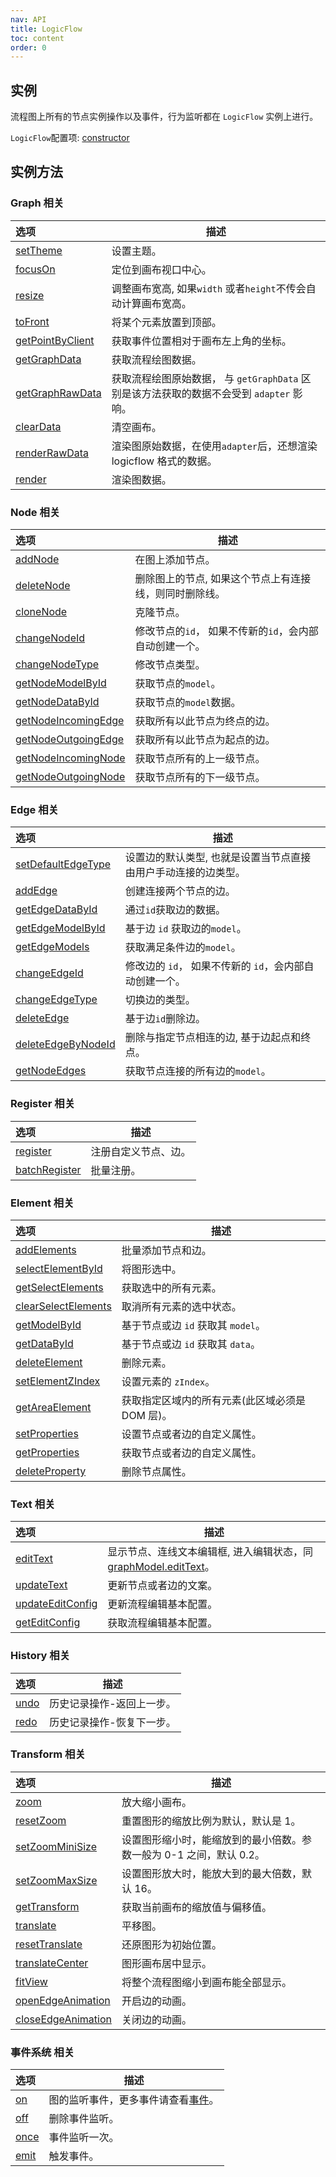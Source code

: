 ```yaml
---
nav: API
title: LogicFlow
toc: content
order: 0
---
```


<style>
table td:first-of-type {
  word-break: normal;
}
</style>

## 实例

流程图上所有的节点实例操作以及事件，行为监听都在 `LogicFlow` 实例上进行。

`LogicFlow`配置项:  [constructor](./detail/constructor.zh.md)

## 实例方法

### Graph 相关

| 选项                                                        | 描述                                                         |
|:----------------------------------------------------------|------------------------------------------------------------|
| [setTheme](theme.zh.md)                                   | 设置主题。                                                      |
| [focusOn](./detail/index.zh.md#focuson)                   | 定位到画布视口中心。                                                 |
| [resize](./detail/index.zh.md#resize)                     | 调整画布宽高, 如果`width` 或者`height`不传会自动计算画布宽高。                   |
| [toFront](./detail/index.zh.md#tofront)                   | 将某个元素放置到顶部。                                                |
| [getPointByClient](./detail/index.zh.md#getpointbyclient) | 获取事件位置相对于画布左上角的坐标。                                         |
| [getGraphData](./detail/index.zh.md#getgraphdata)         | 获取流程绘图数据。                                                  |
| [getGraphRawData](./detail/index.zh.md#getgraphrawdata)   | 获取流程绘图原始数据， 与 `getGraphData` 区别是该方法获取的数据不会受到 `adapter` 影响。 |
| [clearData](./detail/index.zh.md#cleardata)               | 清空画布。                                                      |
| [renderRawData](./detail/index.zh.md#renderrawdata)       | 渲染图原始数据，在使用`adapter`后，还想渲染 logicflow 格式的数据。                |
| [render](./detail/index.zh.md#render)                     | 渲染图数据。                                                     |

### Node 相关

| 选项                                                        | 描述                               |
|:----------------------------------------------------------|----------------------------------|
| [addNode](./detail/index.zh.md#addnode)                         | 在图上添加节点。                         |
| [deleteNode](./detail/index.zh.md#deletenode)                   | 删除图上的节点, 如果这个节点上有连接线，则同时删除线。     |
| [cloneNode](./detail/index.zh.md#clonenode)                     | 克隆节点。                            |
| [changeNodeId](./detail/index.zh.md#changenodeid)               | 修改节点的`id`， 如果不传新的`id`，会内部自动创建一个。 |
| [changeNodeType](./detail/index.zh.md#changenodetype)           | 修改节点类型。                          |
| [getNodeModelById](./detail/index.zh.md#getnodemodelbyid)       | 获取节点的`model`。                    |
| [getNodeDataById](./detail/index.zh.md#getnodedatabyid)         | 获取节点的`model`数据。                  |
| [getNodeIncomingEdge](./detail/index.zh.md#getnodeincomingedge) | 获取所有以此节点为终点的边。                   |
| [getNodeOutgoingEdge](./detail/index.zh.md#getnodeoutgoingedge) | 获取所有以此节点为起点的边。                   |
| [getNodeIncomingNode](./detail/index.zh.md#getnodeincomingnode) | 获取节点所有的上一级节点。                    |
| [getNodeOutgoingNode](./detail/index.zh.md#getnodeoutgoingnode) | 获取节点所有的下一级节点。                    |

### Edge 相关

| 选项                                                      | 描述                                |
|:--------------------------------------------------------|-----------------------------------|
| [setDefaultEdgeType](./detail/index.zh.md#setdefaultedgetype) | 设置边的默认类型, 也就是设置当节点直接由用户手动连接的边类型。  |
| [addEdge](./detail/index.zh.md#addedge)                       | 创建连接两个节点的边。                       |
| [getEdgeDataById](./detail/index.zh.md#getedgedatabyid)       | 通过`id`获取边的数据。                     |
| [getEdgeModelById](./detail/index.zh.md#getedgemodelbyid)     | 基于边 `id` 获取边的`model`。             |
| [getEdgeModels](./detail/index.zh.md#getedgemodels)           | 获取满足条件边的`model`。                  |
| [changeEdgeId](./detail/index.zh.md#changeedgeid)             | 修改边的 `id`， 如果不传新的 `id`，会内部自动创建一个。 |
| [changeEdgeType](./detail/index.zh.md#changeedgetype)         | 切换边的类型。                           |
| [deleteEdge](./detail/index.zh.md#deleteedge)                 | 基于边`id`删除边。                       |
| [deleteEdgeByNodeId](./detail/index.zh.md#deleteedgebynodeid) | 删除与指定节点相连的边, 基于边起点和终点。            |
| [getNodeEdges](./detail/index.zh.md#getnodeedges)             | 获取节点连接的所有边的`model`。               |

### Register 相关

| 选项                                            | 描述         |
|:----------------------------------------------|------------|
| [register](./detail/index.zh.md#register)           | 注册自定义节点、边。 |
| [batchRegister](./detail/index.zh.md#batchregister) | 批量注册。      |

### Element 相关

| 选项                                                        | 描述                          |
|:----------------------------------------------------------|-----------------------------|
| [addElements](./detail/index.zh.md#addelements)                 | 批量添加节点和边。                   |
| [selectElementById](./detail/index.zh.md#selectelementbyid)     | 将图形选中。                      |
| [getSelectElements](./detail/index.zh.md#getselectelements)     | 获取选中的所有元素。                  |
| [clearSelectElements](./detail/index.zh.md#clearselectelements) | 取消所有元素的选中状态。                |
| [getModelById](./detail/index.zh.md#getmodelbyid)               | 基于节点或边 `id` 获取其 `model`。    |
| [getDataById](./detail/index.zh.md#getdatabyid)                 | 基于节点或边 `id` 获取其 `data`。     |
| [deleteElement](./detail/index.zh.md#deleteelement)             | 删除元素。                       |
| [setElementZIndex](./detail/index.zh.md#setelementzindex)       | 设置元素的 `zIndex`。             |
| [getAreaElement](./detail/index.zh.md#getareaelement)           | 获取指定区域内的所有元素(此区域必须是 DOM 层)。 |
| [setProperties](./detail/index.zh.md#setproperties)             | 设置节点或者边的自定义属性。              |
| [getProperties](./detail/index.zh.md#getproperties)             | 获取节点或者边的自定义属性。              |
| [deleteProperty](./detail/index.zh.md#deleteproperty)           | 删除节点属性。                     |

### Text 相关

| 选项                                                  | 描述                                                                |
|:----------------------------------------------------|-------------------------------------------------------------------|
| [editText](./detail/index.zh.md#edittext)                 | 显示节点、连线文本编辑框, 进入编辑状态，同[graphModel.editText](graphModel#edittext)。 |
| [updateText](./detail/index.zh.md#updatetext)             | 更新节点或者边的文案。                                                       |
| [updateEditConfig](./detail/index.zh.md#updateeditconfig) | 更新流程编辑基本配置。                                                       |
| [getEditConfig](./detail/index.zh.md#geteditconfig)       | 获取流程编辑基本配置。                                                       |

### History 相关

| 选项                          | 描述            |
|:----------------------------|---------------|
| [undo](./detail/index.zh.md#undo) | 历史记录操作-返回上一步。 |
| [redo](./detail/index.zh.md#redo) | 历史记录操作-恢复下一步。 |

### Transform 相关

| 选项                                                      | 描述                                     |
|:--------------------------------------------------------|----------------------------------------|
| [zoom](./detail/index.zh.md#zoom)                             | 放大缩小画布。                                |
| [resetZoom](./detail/index.zh.md#resetzoom)                   | 重置图形的缩放比例为默认，默认是 1。                    |
| [setZoomMiniSize](./detail/index.zh.md#setzoomminisize)       | 设置图形缩小时，能缩放到的最小倍数。参数一般为 0-1 之间，默认 0.2。 |
| [setZoomMaxSize](./detail/index.zh.md#setzoommaxsize)         | 设置图形放大时，能放大到的最大倍数，默认 16。               |
| [getTransform](./detail/index.zh.md#gettransform)             | 获取当前画布的缩放值与偏移值。                          |
| [translate](./detail/index.zh.md#translate)                   | 平移图。                                   |
| [resetTranslate](./detail/index.zh.md#resettranslate)         | 还原图形为初始位置。                             |
| [translateCenter](./detail/index.zh.md#translatecenter)       | 图形画布居中显示。                              |
| [fitView](./detail/index.zh.md#fitview)                       | 将整个流程图缩小到画布能全部显示。                      |
| [openEdgeAnimation](./detail/index.zh.md#openedgeanimation)   | 开启边的动画。                                |
| [closeEdgeAnimation](./detail/index.zh.md#closeedgeanimation) | 关闭边的动画。                                |

### 事件系统 相关

| 选项                          | 描述                               |
|:----------------------------|----------------------------------|
| [on](./detail/index.zh.md#on)     | 图的监听事件，更多事件请查看[事件](./eventCenter.zh.md)。 |
| [off](./detail/index.zh.md#off)   | 删除事件监听。                          |
| [once](./detail/index.zh.md#once) | 事件监听一次。                          |
| [emit](./detail/index.zh.md#emit) | 触发事件。                            |
